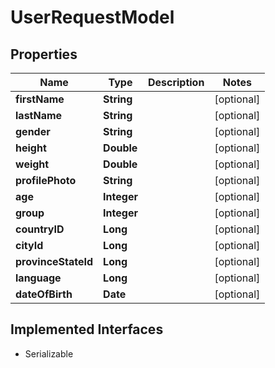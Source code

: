 

# UserRequestModel


## Properties

Name | Type | Description | Notes
------------ | ------------- | ------------- | -------------
**firstName** | **String** |  |  [optional]
**lastName** | **String** |  |  [optional]
**gender** | **String** |  |  [optional]
**height** | **Double** |  |  [optional]
**weight** | **Double** |  |  [optional]
**profilePhoto** | **String** |  |  [optional]
**age** | **Integer** |  |  [optional]
**group** | **Integer** |  |  [optional]
**countryID** | **Long** |  |  [optional]
**cityId** | **Long** |  |  [optional]
**provinceStateId** | **Long** |  |  [optional]
**language** | **Long** |  |  [optional]
**dateOfBirth** | **Date** |  |  [optional]


## Implemented Interfaces

* Serializable


